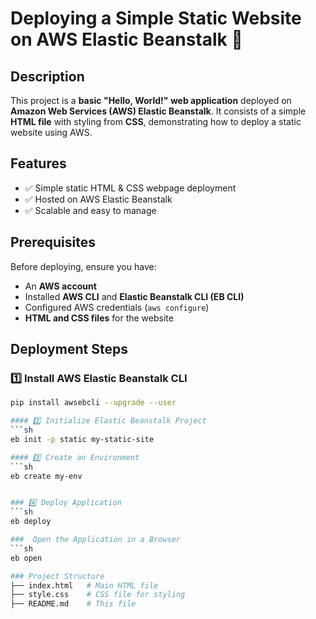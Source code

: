 # Deploying a Simple Static Website on AWS Elastic Beanstalk 🚀  

## Description  
This project is a **basic "Hello, World!" web application** deployed on **Amazon Web Services (AWS) Elastic Beanstalk**. It consists of a simple **HTML file** with styling from **CSS**, demonstrating how to deploy a static website using AWS.  

## Features  
- ✅ Simple static HTML & CSS webpage deployment  
- ✅ Hosted on AWS Elastic Beanstalk  
- ✅ Scalable and easy to manage  

## Prerequisites  
Before deploying, ensure you have:  
- An **AWS account**  
- Installed **AWS CLI** and **Elastic Beanstalk CLI (EB CLI)**  
- Configured AWS credentials (`aws configure`)  
- **HTML and CSS files** for the website  

## Deployment Steps  

### 1️⃣ Install AWS Elastic Beanstalk CLI  
```sh  
pip install awsebcli --upgrade --user  

#### 2️⃣ Initialize Elastic Beanstalk Project
```sh
eb init -p static my-static-site  

#### 3️⃣ Create an Environment
```sh
eb create my-env  


### 4️⃣ Deploy Application
```sh
eb deploy  

###  Open the Application in a Browser
```sh
eb open  

### Project Structure
├── index.html   # Main HTML file
├── style.css    # CSS file for styling
├── README.md    # This file


